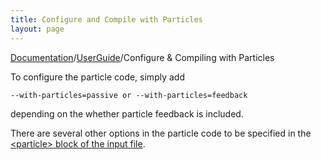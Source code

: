 ```yaml
---
title: Configure and Compile with Particles
layout: page
---
```

[Documentation]({{site.baseurl}}/AthenaDocs)/[UserGuide]({{site.baseurl}}/AthenaDocsUG)/Configure & Compiling with Particles

To configure the particle code, simply add

	--with-particles=passive or --with-particles=feedback

depending on the whether particle feedback is included.

There are several other options in the particle code to be specified in the [\<particle\> block of the input file]({{site.baseurl}}/AthenaDocsParBlock).
